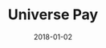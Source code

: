 ---
layout: site
title: "Universe Pay"
date: 2018-01-02
categories: [community]
version: 1.3.0
major: 1
minor: 3
patch: 0
slug: universe-pay
link: http://universepay.com/
permalink: /sites/:slug
---